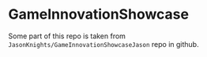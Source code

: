 # GameInnovationShowcase

Some part of this repo is taken from `JasonKnights/GameInnovationShowcaseJason` repo in github.
